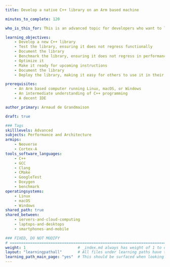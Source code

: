 ```yaml
---
title: Develop a native C++ library on an Arm based machine

minutes_to_complete: 120

who_is_this_for: This is an advanced topic for developers who want to learn how to develop a library in modern C++ on Arm using matrix processing as an example.

learning_objectives:
    - Develop a new C++ library
    - Test the library, ensuring it does not regress functionally
    - Document the library
    - Benchmark the library, ensuring it does not regress in performance
    - Optimize it
    - Make it ready for upcoming instructions
    - Document the library
    - Deploy the library, making it easy for others to use it in their own projects

prerequisites:
    - An Arm based computer running Linux, macOS, or Windows
    - An intermediate understanding of C++ programming
    - A decent IDE

author_primary: Arnaud de Grandmaison

draft: true

### Tags
skilllevels: Advanced
subjects: Performance and Architecture
armips:
    - Neoverse
    - Cortex-A
tools_software_languages:
    - C++
    - GCC
    - Clang
    - CMake
    - GoogleTest
    - Doxygen
    - benchmark
operatingsystems:
    - Linux
    - macOS
    - Windows
shared_path: true
shared_between:
    - servers-and-cloud-computing
    - laptops-and-desktops
    - smartphones-and-mobile

### FIXED, DO NOT MODIFY
# ================================================================================
weight: 1                       # _index.md always has weight of 1 to order correctly
layout: "learningpathall"       # All files under learning paths have this same wrapper
learning_path_main_page: "yes"  # This should be surfaced when looking for related content. Only set for _index.md of learning path content.
---
```

